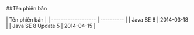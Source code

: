##Tên phiên bản

| Tên phiên bản |
| ------------------- | ---------- |
| Java SE 8           | 2014-03-18 |
| Java SE 8 Update 5  | 2014-04-15 |
